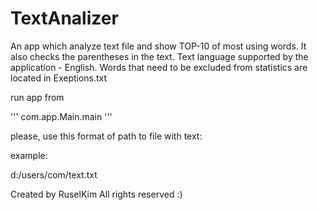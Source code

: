 # TextAnalizer
An app which analyze text file and show TOP-10 of most using words. It also checks the parentheses in the text.
Text language supported by the application - English.
Words that need to be excluded from statistics are located in Exeptions.txt


run app from

'''
com.app.Main.main
'''

please, use this format of path to file with text:

example:

d:/users/com/text.txt

Created by RuselKim
All rights reserved :)
